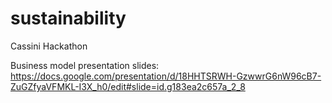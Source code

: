 # sustainability
Cassini Hackathon

Business model presentation slides: https://docs.google.com/presentation/d/18HHTSRWH-GzwwrG6nW96cB7-ZuGZfyaVFMKL-I3X_h0/edit#slide=id.g183ea2c657a_2_8
